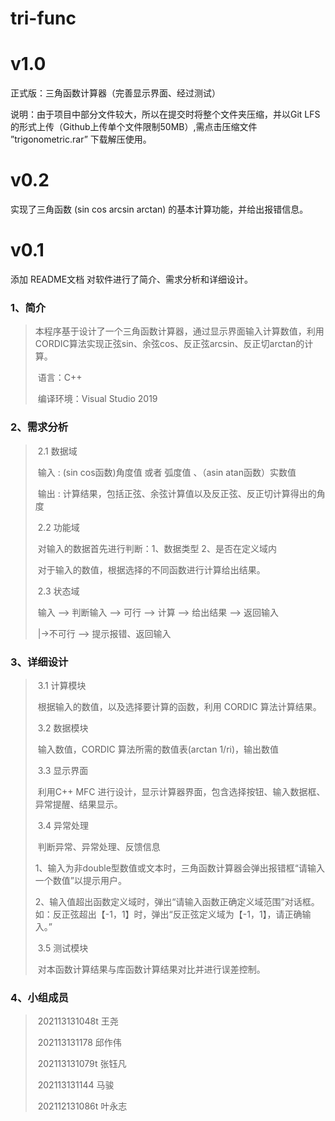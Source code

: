 # tri-func

# v1.0

正式版：三角函数计算器（完善显示界面、经过测试）

说明：由于项目中部分文件较大，所以在提交时将整个文件夹压缩，并以Git LFS的形式上传（Github上传单个文件限制50MB）,需点击压缩文件 ”trigonometric.rar” 下载解压使用。

# v0.2

实现了三角函数 (sin cos arcsin arctan) 的基本计算功能，并给出报错信息。

# v0.1 

添加 README文档 对软件进行了简介、需求分析和详细设计。

###  1、简介 

> ​      本程序基于设计了一个三角函数计算器，通过显示界面输入计算数值，利用CORDIC算法实现正弦sin、余弦cos、反正弦arcsin、反正切arctan的计算。
>
> ​      语言：C++
>
> ​      编译环境：Visual Studio 2019

### 2、需求分析

>​     2.1 数据域
>
>​           输入 : (sin cos函数)角度值 或者 弧度值 、（asin atan函数）实数值
>
>​           输出 : 计算结果，包括正弦、余弦计算值以及反正弦、反正切计算得出的角度
>
>​     2.2 功能域
>
>​           对输入的数据首先进行判断：1、数据类型   2、是否在定义域内
>
>​           对于输入的数值，根据选择的不同函数进行计算给出结果。 
>
>​     2.3 状态域
>
>​           输入 -->  判断输入  --> 可行    --> 计算 --> 给出结果 --> 返回输入
>
>​                                           |->不可行 --> 提示报错、返回输入

### 3、详细设计       

>​     3.1 计算模块
>
>​			根据输入的数值，以及选择要计算的函数，利用 CORDIC 算法计算结果。
>
>​     3.2 数据模块
>
>​            输入数值，CORDIC 算法所需的数值表(arctan 1/ri)，输出数值
>
>​     3.3 显示界面
>
>​            利用C++ MFC 进行设计，显示计算器界面，包含选择按钮、输入数据框、异常提醒、结果显示。
>
>​     3.4 异常处理
>
>​            判断异常、异常处理、反馈信息
>
>​            1、输入为非double型数值或文本时，三角函数计算器会弹出报错框“请输入一个数值”以提示用户。
>
>​            2、输入值超出函数定义域时，弹出“请输入函数正确定义域范围”对话框。如：反正弦超出【-1，1】时，弹出“反正弦定义域为【-1，1】，请正确输 入。”
>
>​       3.5 测试模块
>
>​       对本函数计算结果与库函数计算结果对比并进行误差控制。

### 4、小组成员

> ​			202113131048t 王尧
>
> ​			202113131178  邱作伟 
>
> ​			202113131079t 张钰凡
>
> ​			202113131144   马骏
>
> ​			202112131086t 叶永志





